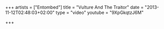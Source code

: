 +++
artists = ["Entombed"]
title = "Vulture And The Traitor"
date = "2013-11-12T02:48:03+02:00"
type = "video"
youtube = "9XpGkqtzJ6M"

+++
